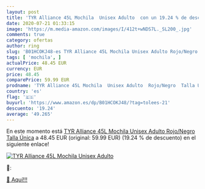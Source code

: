 ```yaml
---
layout: post
title: 'TYR Alliance 45L Mochila  Unisex Adulto  con un 19.24 % de descuento'
date: 2020-07-21 01:33:15
image: 'https://m.media-amazon.com/images/I/412t+wNDS7L._SL200_.jpg'
comments: true
category: ofertas
author: ring
slug: 'B01HCOKJ48-es TYR Alliance 45L Mochila Unisex Adulto Rojo/Negro Talla Única'
tags: [ 'mochila', ]
actualPrice: 48.45 EUR
currency: EUR
price: 48.45
comparePrice: 59.99 EUR
prodname: 'TYR Alliance 45L Mochila  Unisex Adulto  Rojo/Negro  Talla Única'
country: 'es'
flag: '🇪🇸'
buyurl: 'https://www.amazon.es/dp/B01HCOKJ48/?tag=tolees-21'
descuento: '19.24'
average: '49.265'
---
```


En este momento está [TYR Alliance 45L Mochila  Unisex Adulto  Rojo/Negro  Talla Única](https://www.amazon.es/dp/B01HCOKJ48/?tag=tolees-21) a 48.45 EUR (original: 59.99 EUR) (19.24 %  de descuento) en el siguiente enlace!

[![TYR Alliance 45L Mochila  Unisex Adulto ](https://m.media-amazon.com/images/I/412t+wNDS7L._SL200_.jpg)](https://www.amazon.es/dp/B01HCOKJ48/?tag=tolees-21)

🔎:


[🛒 Aquí!!!](https://www.amazon.es/dp/B01HCOKJ48/?tag=tolees-21)

